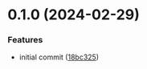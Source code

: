 # 0.1.0 (2024-02-29)


### Features

* initial commit ([18bc325](https://github.com/oclif/plugin-test-esbuild-single/commit/18bc3253fbaaae81007913a8600cc1acd8cea6a0))



